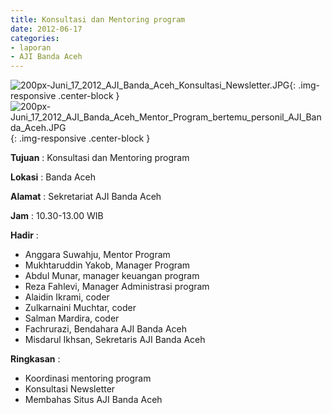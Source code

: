 ```yaml
---
title: Konsultasi dan Mentoring program
date: 2012-06-17
categories:
- laporan
- AJI Banda Aceh
---
```


![200px-Juni_17_2012_AJI_Banda_Aceh_Konsultasi_Newsletter.JPG](/uploads/200px-Juni_17_2012_AJI_Banda_Aceh_Konsultasi_Newsletter.JPG){: .img-responsive .center-block }
![200px-Juni_17_2012_AJI_Banda_Aceh_Mentor_Program_bertemu_personil_AJI_Banda_Aceh.JPG](/uploads/200px-Juni_17_2012_AJI_Banda_Aceh_Mentor_Program_bertemu_personil_AJI_Banda_Aceh.JPG){: .img-responsive .center-block }

**Tujuan** : Konsultasi dan Mentoring program

**Lokasi** : Banda Aceh

**Alamat** : Sekretariat AJI Banda Aceh

**Jam** : 10.30-13.00  WIB

**Hadir** : 
* Anggara Suwahju, Mentor Program
* Mukhtaruddin Yakob, Manager Program
* Abdul Munar, manager keuangan program
* Reza Fahlevi, Manager Administrasi program
* Alaidin Ikrami, coder
* Zulkarnaini Muchtar, coder
* Salman Mardira, coder
* Fachrurazi, Bendahara AJI Banda Aceh
* Misdarul Ikhsan, Sekretaris AJI Banda Aceh

**Ringkasan** : 
* Koordinasi mentoring program
* Konsultasi Newsletter
* Membahas Situs AJI Banda Aceh
